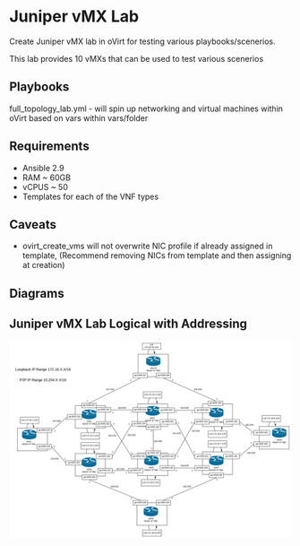 Juniper vMX Lab
======================
Create Juniper vMX lab in oVirt for testing various playbooks/scenerios.

This lab provides 10 vMXs that can be used to test various scenerios

Playbooks
---------
full_topology_lab.yml - will spin up networking and virtual machines within oVirt based on vars within vars/folder

Requirements
------------
* Ansible 2.9
* RAM ~ 60GB
* vCPUS ~ 50
* Templates for each of the VNF types

Caveats
-------
* ovirt_create_vms will not overwrite NIC profile if already assigned in template, (Recommend removing NICs from template and then assigning at creation)

Diagrams
--------
## Juniper vMX Lab Logical with Addressing
![Logical Overview](/images/vmx_lab_logical_overview.svg)
